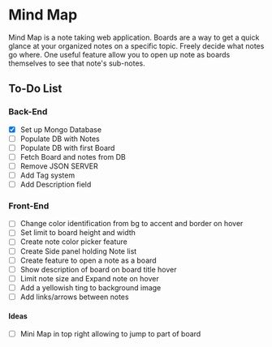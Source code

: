 # Mind Map

Mind Map is a note taking web application. Boards are a way to get a quick glance at your organized notes on a specific topic. Freely decide what notes go where. One useful feature allow you to open up note as boards themselves to see that note's sub-notes.

## To-Do List

### Back-End
- [x] Set up Mongo Database
- [ ] Populate DB with Notes
- [ ] Populate DB with first Board
- [ ] Fetch Board and notes from DB
- [ ] Remove JSON SERVER
- [ ] Add Tag system
- [ ] Add Description field

### Front-End
- [ ] Change color identification from bg to accent and border on hover
- [ ] Set limit to board height and width
- [ ] Create note color picker feature
- [ ] Create Side panel holding Note list
- [ ] Create feature to open a note as a board
- [ ] Show description of board on board title hover
- [ ] Limit note size and Expand note on hover
- [ ] Add a yellowish ting to background image
- [ ] Add links/arrows between notes

#### Ideas
- [ ] Mini Map in top right allowing to jump to part of board 
